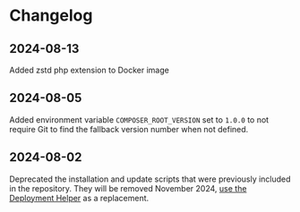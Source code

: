 # Changelog

## 2024-08-13

Added zstd php extension to Docker image

## 2024-08-05

Added environment variable `COMPOSER_ROOT_VERSION` set to `1.0.0` to not require Git to find the fallback version number when not defined.

## 2024-08-02

Deprecated the installation and update scripts that were previously included in the repository. 
They will be removed November 2024, [use the Deployment Helper](https://developer.heycart.net/docs/guides/hosting/installation-updates/deployments/deployment-helper.html) as a replacement.
